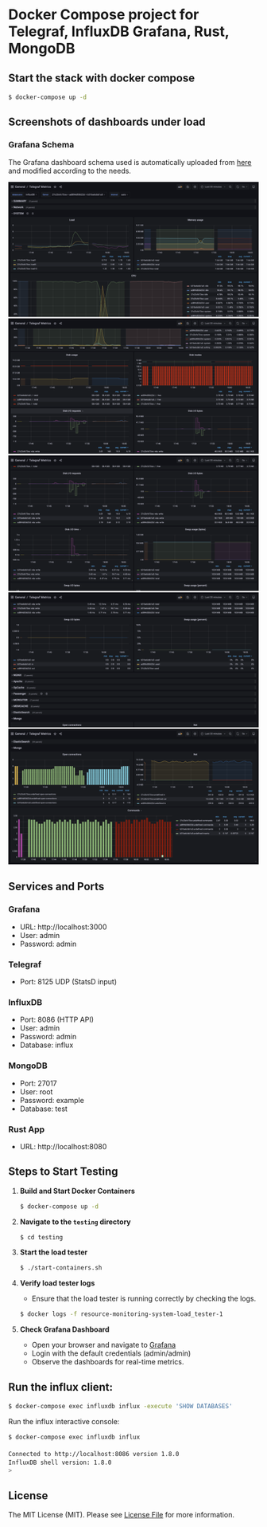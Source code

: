 # Docker Compose project for Telegraf, InfluxDB Grafana, Rust, MongoDB

## Start the stack with docker compose

```bash
$ docker-compose up -d
```

## Screenshots of dashboards under load

### Grafana Schema
The Grafana dashboard schema used is automatically uploaded from [here](https://grafana.com/grafana/dashboards/61-telegraf-metrics) and modified according to the needs.

![Telegraf Metrics 1 Screenshot](./docs/telegraf-metrics-1.png "Example Screenshot")
![Telegraf Metrics 2 Screenshot](./docs/telegraf-metrics-2.png "Example Screenshot")
![Telegraf Metrics 3 Screenshot](./docs/telegraf-metrics-3.png "Example Screenshot")
![Telegraf Metrics 4 Screenshot](./docs/telegraf-metrics-4.png "Example Screenshot")
![Telegraf Metrics 5 Screenshot](./docs/telegraf-metrics-5.png "Example Screenshot")


## Services and Ports

### Grafana
- URL: http://localhost:3000 
- User: admin 
- Password: admin 

### Telegraf
- Port: 8125 UDP (StatsD input)

### InfluxDB
- Port: 8086 (HTTP API)
- User: admin 
- Password: admin 
- Database: influx

### MongoDB
- Port: 27017
- User: root 
- Password: example 
- Database: test

### Rust App
- URL: http://localhost:8080 

## Steps to Start Testing

1. **Build and Start Docker Containers**
   ```bash
   $ docker-compose up -d
   ```

2. **Navigate to the `testing` directory**
   ```bash
   $ cd testing
   ```

3. **Start the load tester**
   ```bash
   $ ./start-containers.sh
   ```

4. **Verify load tester logs**
   - Ensure that the load tester is running correctly by checking the logs. 
   ```bash
   $ docker logs -f resource-monitoring-system-load_tester-1
   ```

5. **Check Grafana Dashboard**
   - Open your browser and navigate to [Grafana](http://localhost:3000)
   - Login with the default credentials (admin/admin)
   - Observe the dashboards for real-time metrics.


## Run the influx client:

```bash
$ docker-compose exec influxdb influx -execute 'SHOW DATABASES'
```

Run the influx interactive console:

```bash
$ docker-compose exec influxdb influx

Connected to http://localhost:8086 version 1.8.0
InfluxDB shell version: 1.8.0
>
```


## License

The MIT License (MIT). Please see [License File](LICENSE) for more information.

